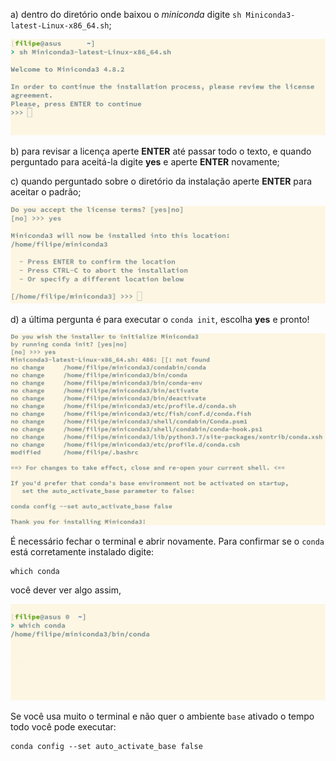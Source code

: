 a) dentro do diretório onde baixou o *miniconda* digite ``sh Miniconda3-latest-Linux-x86_64.sh``;

![](images/nix/02-miniconda-install.png?raw=true)

b) para revisar a licença aperte **ENTER** até passar todo o texto,
   e quando perguntado para aceitá-la digite **yes** e aperte **ENTER** novamente;

c) quando perguntado sobre o diretório da instalação aperte **ENTER** para aceitar o padrão;

![](images/nix/03-miniconda-license-directory.png?raw=true)


d) a última pergunta é para executar o ``conda init``, escolha **yes** e pronto!

![](images/nix/04-miniconda-init.png?raw=true)

É necessário fechar o terminal e abrir novamente.
Para confirmar se o ``conda`` está corretamente instalado digite:

```shell
which conda
```

você dever ver algo assim,

![](images/nix/05-miniconda-which.png?raw=true)


Se você usa muito o terminal e não quer o ambiente ``base`` ativado o tempo todo você pode executar:

```shell
conda config --set auto_activate_base false
```